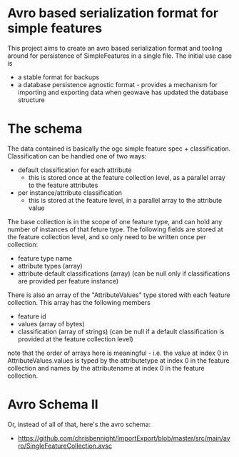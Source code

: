 # Avro based serialization format for simple features
This project aims to create an avro based serialization format and tooling around for persistence of SimpleFeatures in a single file.
The initial use case is  
  * a stable format for backups 
  * a database persistence agnostic format - provides a mechanism for importing and exporting data when geowave has updated the database structure
  
# The schema
The data contained is basically the ogc simple feature spec + classification.  Classification can be handled one of two ways:
  * default classification for each attribute
    * this is stored once at the feature collection level, as a parallel array to the feature attributes
  * per instance/attribute classification
    * this is stored at the feature level, in a parallel array to the attribute value
  
The base collection is in the scope of one feature type, and can hold any number of instances of that feture type.  The following fields are stored at the feature collection level, and so only need to be written once per collection: 
  * feature type name
  * attribute types (array)
  * attribute default classifications (array) (can be null only if classifications are provided per feature instance)
  
There is also an array of the "AttributeValues" type stored with each feature collection.  This array has the following members
  * feature id
  * values (array of bytes)
  * classification (array of strings) (can be null if a default classification is provided at the feature collection level)
  
note that the order of arrays here is meaningful - i.e.   the value at index 0  in AttributeValues.values is typed by the attributetype at index 0 in the feature collection and names by the attributename at index 0 in the feature collection.

# Avro Schema II

Or, instead of all of that, here's the avro schema: 
  * https://github.com/chrisbennight/ImportExport/blob/master/src/main/avro/SingleFeatureCollection.avsc
  


  
